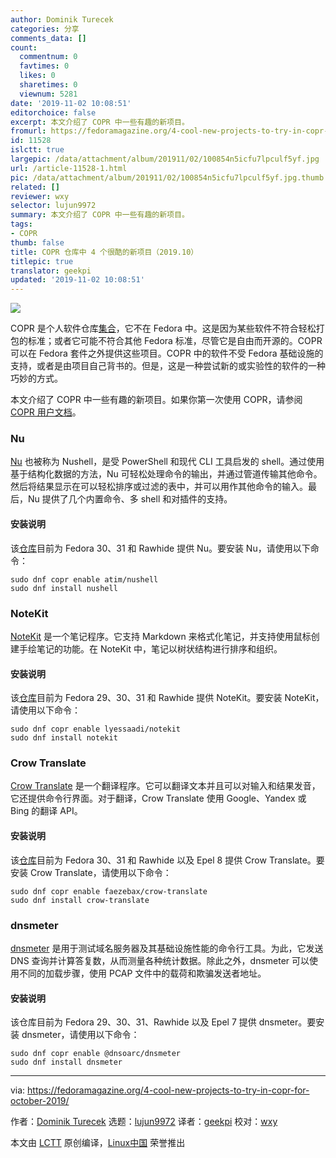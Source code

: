 ```yaml
---
author: Dominik Turecek
categories: 分享
comments_data: []
count:
  commentnum: 0
  favtimes: 0
  likes: 0
  sharetimes: 0
  viewnum: 5281
date: '2019-11-02 10:08:51'
editorchoice: false
excerpt: 本文介绍了 COPR 中一些有趣的新项目。
fromurl: https://fedoramagazine.org/4-cool-new-projects-to-try-in-copr-for-october-2019/
id: 11528
islctt: true
largepic: /data/attachment/album/201911/02/100854n5icfu7lpculf5yf.jpg
url: /article-11528-1.html
pic: /data/attachment/album/201911/02/100854n5icfu7lpculf5yf.jpg.thumb.jpg
related: []
reviewer: wxy
selector: lujun9972
summary: 本文介绍了 COPR 中一些有趣的新项目。
tags:
- COPR
thumb: false
title: COPR 仓库中 4 个很酷的新项目（2019.10）
titlepic: true
translator: geekpi
updated: '2019-11-02 10:08:51'
---
```


![](/data/attachment/album/201911/02/100854n5icfu7lpculf5yf.jpg)


COPR 是个人软件仓库[集合](https://copr.fedorainfracloud.org/)，它不在 Fedora 中。这是因为某些软件不符合轻松打包的标准；或者它可能不符合其他 Fedora 标准，尽管它是自由而开源的。COPR 可以在 Fedora 套件之外提供这些项目。COPR 中的软件不受 Fedora 基础设施的支持，或者是由项目自己背书的。但是，这是一种尝试新的或实验性的软件的一种巧妙的方式。


本文介绍了 COPR 中一些有趣的新项目。如果你第一次使用 COPR，请参阅 [COPR 用户文档](https://docs.pagure.org/copr.copr/user_documentation.html#)。


### Nu


[Nu](https://github.com/nushell/nushell) 也被称为 Nushell，是受 PowerShell 和现代 CLI 工具启发的 shell。通过使用基于结构化数据的方法，Nu 可轻松处理命令的输出，并通过管道传输其他命令。然后将结果显示在可以轻松排序或过滤的表中，并可以用作其他命令的输入。最后，Nu 提供了几个内置命令、多 shell 和对插件的支持。


#### 安装说明


该[仓库](https://copr.fedorainfracloud.org/coprs/atim/nushell/)目前为 Fedora 30、31 和 Rawhide 提供 Nu。要安装 Nu，请使用以下命令：



```
sudo dnf copr enable atim/nushell
sudo dnf install nushell
```

### NoteKit


[NoteKit](https://github.com/blackhole89/notekit) 是一个笔记程序。它支持 Markdown 来格式化笔记，并支持使用鼠标创建手绘笔记的功能。在 NoteKit 中，笔记以树状结构进行排序和组织。


#### 安装说明


该[仓库](https://copr.fedorainfracloud.org/coprs/lyessaadi/notekit/)目前为 Fedora 29、30、31 和 Rawhide 提供 NoteKit。要安装 NoteKit，请使用以下命令：



```
sudo dnf copr enable lyessaadi/notekit
sudo dnf install notekit
```

### Crow Translate


[Crow Translate](https://github.com/crow-translate/crow-translate) 是一个翻译程序。它可以翻译文本并且可以对输入和结果发音，它还提供命令行界面。对于翻译，Crow Translate 使用 Google、Yandex 或 Bing 的翻译 API。


#### 安装说明


该[仓库](https://copr.fedorainfracloud.org/coprs/faezebax/crow-translate/)目前为 Fedora 30、31 和 Rawhide 以及 Epel 8 提供 Crow Translate。要安装 Crow Translate，请使用以下命令：



```
sudo dnf copr enable faezebax/crow-translate
sudo dnf install crow-translate
```

### dnsmeter


[dnsmeter](https://github.com/DNS-OARC/dnsmeter) 是用于测试域名服务器及其基础设施性能的命令行工具。为此，它发送 DNS 查询并计算答复数，从而测量各种统计数据。除此之外，dnsmeter 可以使用不同的加载步骤，使用 PCAP 文件中的载荷和欺骗发送者地址。


#### 安装说明


该仓库目前为 Fedora 29、30、31、Rawhide 以及 Epel 7 提供 dnsmeter。要安装 dnsmeter，请使用以下命令：



```
sudo dnf copr enable @dnsoarc/dnsmeter
sudo dnf install dnsmeter
```



---


via: <https://fedoramagazine.org/4-cool-new-projects-to-try-in-copr-for-october-2019/>


作者：[Dominik Turecek](https://fedoramagazine.org/author/dturecek/) 选题：[lujun9972](https://github.com/lujun9972) 译者：[geekpi](https://github.com/geekpi) 校对：[wxy](https://github.com/wxy)


本文由 [LCTT](https://github.com/LCTT/TranslateProject) 原创编译，[Linux中国](https://linux.cn/) 荣誉推出